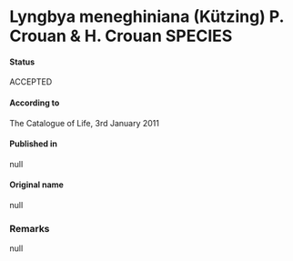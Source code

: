 # Lyngbya meneghiniana (Kützing) P. Crouan & H. Crouan SPECIES

#### Status
ACCEPTED

#### According to
The Catalogue of Life, 3rd January 2011

#### Published in
null

#### Original name
null

### Remarks
null